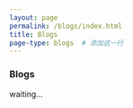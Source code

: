 ```yaml
---
layout: page
permalink: /blogs/index.html
title: Blogs
page-type: blogs  # 添加这一行
---
```


### Blogs
waiting... <br>


